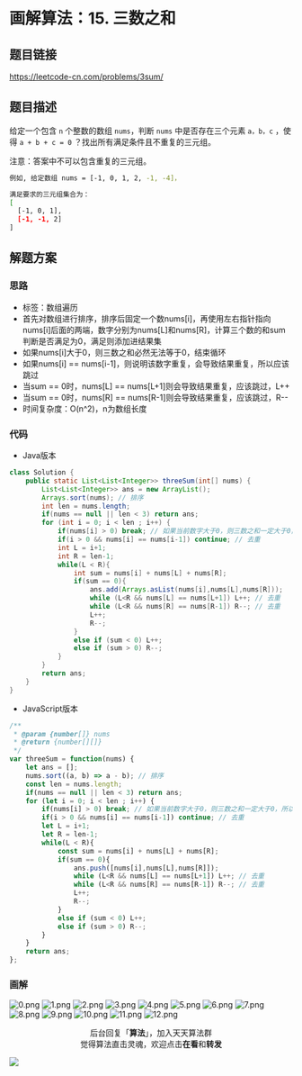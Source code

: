 # 画解算法：15. 三数之和

## 题目链接

https://leetcode-cn.com/problems/3sum/

## 题目描述

给定一个包含 `n` 个整数的数组 `nums`，判断 `nums` 中是否存在三个元素 `a，b，c` ，使得 `a + b + c = 0` ？找出所有满足条件且不重复的三元组。

注意：答案中不可以包含重复的三元组。

```bash
例如, 给定数组 nums = [-1, 0, 1, 2, -1, -4]，

满足要求的三元组集合为：
[
  [-1, 0, 1],
  [-1, -1, 2]
]
```

## 解题方案

### 思路

- 标签：数组遍历
- 首先对数组进行排序，排序后固定一个数nums[i]，再使用左右指针指向nums[i]后面的两端，数字分别为nums[L]和nums[R]，计算三个数的和sum判断是否满足为0，满足则添加进结果集
- 如果nums[i]大于0，则三数之和必然无法等于0，结束循环
- 如果nums[i] == nums[i-1]，则说明该数字重复，会导致结果重复，所以应该跳过
- 当sum == 0时，nums[L] == nums[L+1]则会导致结果重复，应该跳过，L++
- 当sum == 0时，nums[R] == nums[R-1]则会导致结果重复，应该跳过，R--
- 时间复杂度：O(n^2)，n为数组长度

### 代码

- Java版本

```Java
class Solution {
    public static List<List<Integer>> threeSum(int[] nums) {
        List<List<Integer>> ans = new ArrayList();
        Arrays.sort(nums); // 排序
        int len = nums.length;
        if(nums == null || len < 3) return ans;
        for (int i = 0; i < len ; i++) {
            if(nums[i] > 0) break; // 如果当前数字大于0，则三数之和一定大于0，所以结束循环
            if(i > 0 && nums[i] == nums[i-1]) continue; // 去重
            int L = i+1;
            int R = len-1;
            while(L < R){
                int sum = nums[i] + nums[L] + nums[R];
                if(sum == 0){
                    ans.add(Arrays.asList(nums[i],nums[L],nums[R]));
                    while (L<R && nums[L] == nums[L+1]) L++; // 去重
                    while (L<R && nums[R] == nums[R-1]) R--; // 去重
                    L++;
                    R--;
                }
                else if (sum < 0) L++;
                else if (sum > 0) R--;
            }
        }        
        return ans;
    }
}
```

- JavaScript版本

```JavaScript
/**
 * @param {number[]} nums
 * @return {number[][]}
 */
var threeSum = function(nums) {
    let ans = [];
    nums.sort((a, b) => a - b); // 排序
    const len = nums.length;
    if(nums == null || len < 3) return ans;
    for (let i = 0; i < len ; i++) {
        if(nums[i] > 0) break; // 如果当前数字大于0，则三数之和一定大于0，所以结束循环
        if(i > 0 && nums[i] == nums[i-1]) continue; // 去重
        let L = i+1;
        let R = len-1;
        while(L < R){
            const sum = nums[i] + nums[L] + nums[R];
            if(sum == 0){
                ans.push([nums[i],nums[L],nums[R]]);
                while (L<R && nums[L] == nums[L+1]) L++; // 去重
                while (L<R && nums[R] == nums[R-1]) R--; // 去重
                L++;
                R--;
            }
            else if (sum < 0) L++;
            else if (sum > 0) R--;
        }
    }        
    return ans;
};
```


### 画解

![0.png](https://i.loli.net/2019/07/04/5d1d5e2d4008b86591.png)
![1.png](https://i.loli.net/2019/07/04/5d1d5e2d4d7d043319.png)
![2.png](https://i.loli.net/2019/07/04/5d1d5e2d4c1f686472.png)
![3.png](https://i.loli.net/2019/07/04/5d1d5e2d748a243103.png)
![4.png](https://i.loli.net/2019/07/04/5d1d5e2d807e050456.png)
![5.png](https://i.loli.net/2019/07/04/5d1d5e2d772a043887.png)
![6.png](https://i.loli.net/2019/07/04/5d1d5e2f562b514756.png)
![7.png](https://i.loli.net/2019/07/04/5d1d5e2f5d2c099716.png)
![8.png](https://i.loli.net/2019/07/04/5d1d5e2f59c0f19934.png)
![9.png](https://i.loli.net/2019/07/04/5d1d5ec553dae11391.png)
![10.png](https://i.loli.net/2019/07/04/5d1d5f17e323883978.png)
![11.png](https://i.loli.net/2019/07/04/5d1d5f1fe8aa224651.png)
![12.png](https://i.loli.net/2019/07/04/5d1d6102cf00485151.png)


<span style="display:block;text-align:center;">后台回复「<strong>算法</strong>」，加入天天算法群</span>
<span style="display:block;text-align:center;">觉得算法直击灵魂，欢迎点击<strong>在看</strong>和<strong>转发</strong></span>

![](https://i.loli.net/2019/05/20/5ce23b33cc01d73486.gif)